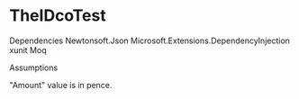 # TheIDcoTest

Dependencies
  Newtonsoft.Json
  Microsoft.Extensions.DependencyInjection
  xunit
  Moq

Assumptions

"Amount" value is in pence.
